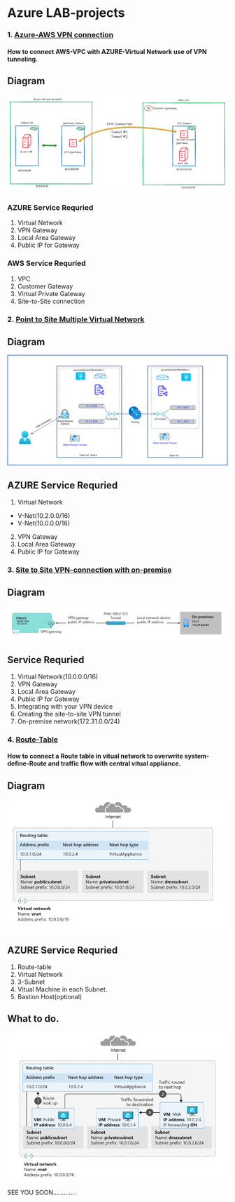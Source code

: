
# Azure LAB-projects


### 1. [Azure-AWS VPN connection](./aws-azure-vpn-connectivity)

#### How to connect AWS-VPC with AZURE-Virtual Network use of VPN tunneling.

## Diagram

![App Screenshot](./aws-azure-vpn-connectivity/img/draw.png)


### AZURE Service Requried 

1. Virtual Network
2. VPN Gateway 
3. Local Area Gateway 
4. Public IP for Gateway

### AWS Service Requried
1. VPC
2. Customer Gateway
3. Virtual Private Gateway
4. Site-to-Site connection

### 2. [Point to Site Multiple Virtual Network](./Point%20to%20Site%20Multiple-vnet)

## Diagram

![App Screenshot](./Point%20to%20Site%20Multiple-vnet/Azure%20Virtual%20Network%20Peering.drawio.png)

## AZURE Service Requried 

1. Virtual Network
* V-Net(10.2.0.0/16)
* V-Net(10.0.0.0/16)
2. VPN Gateway 
3. Local Area Gateway 
4. Public IP for Gateway

### 3. [Site to Site VPN-connection with on-premise](./Azure-OnPremise-Site-to-Site-VPN-Gateway)

## Diagram

![App Screenshot](./Azure-OnPremise-Site-to-Site-VPN-Gateway/img/diagram.png)

## Service Requried 

1. Virtual Network(10.0.0.0/16)
2. VPN Gateway 
3. Local Area Gateway 
4. Public IP for Gateway
5. Integrating with your VPN device
6. Creating the site-to-site VPN tunnel
7. On-premise network(172.31.0.0/24)

### 4. [Route-Table](./Route_table/)

#### How to connect a Route table in vitual network to overwrite system-define-Route and traffic flow with central vitual appliance.

## Diagram

![App Screenshot](./Route_table/Diagram.png)


## AZURE Service Requried 

1. Route-table
2. Virtual Network
3. 3-Subnet
4. Vitual Machine in each Subnet.
5. Bastion Host(optional)

## What to do.

![App Screenshot](./Route_table/Diagram2.png)



SEE YOU SOON.............


